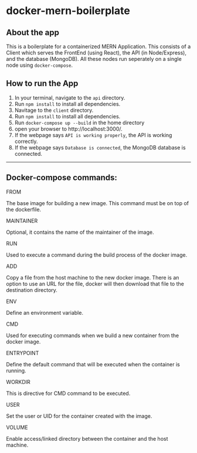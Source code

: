 # docker-mern-boilerplate

## About the app
This is a boilerplate for a containerized MERN Application. This consists of a Client which serves the FrontEnd (using React), the API (in Node/Express), and the database (MongoDB). All these nodes run seperately on a single node using `docker-compose`.

## How to run the App
1. In your terminal, navigate to the `api` directory.
2. Run `npm install` to install all dependencies.
3. Navitage to the `client` directory.
4. Run `npm install` to install all dependencies.
5. Run `docker-compose up --build` in the home directory
6. open your browser to http://localhost:3000/.
7. If the webpage says `API is working properly`, the API is working correctly.
8. If the webpage says `Database is connected`, the MongoDB database is connected.

--------------------------------
## Docker-compose commands: 

FROM

The base image for building a new image. This command must be on top of the dockerfile.

MAINTAINER

Optional, it contains the name of the maintainer of the image.

RUN

Used to execute a command during the build process of the docker image.

ADD

Copy a file from the host machine to the new docker image. There is an option to use an URL for the file, docker will then download that file to the destination directory.

ENV

Define an environment variable.

CMD

Used for executing commands when we build a new container from the docker image.

ENTRYPOINT

Define the default command that will be executed when the container is running.

WORKDIR

This is directive for CMD command to be executed.

USER

Set the user or UID for the container created with the image.

VOLUME

Enable access/linked directory between the container and the host machine.
